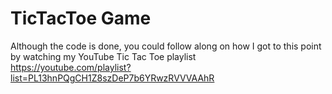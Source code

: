 # TicTacToe Game

Although the code is done, you could follow along on how I got to this point by watching my YouTube Tic Tac Toe playlist<br>https://youtube.com/playlist?list=PL13hnPQgCH1Z8szDeP7b6YRwzRVVVAAhR

